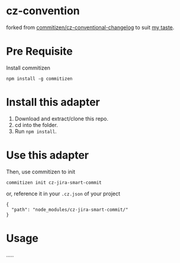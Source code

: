 # cz-convention 
forked from [commitizen/cz-conventional-changelog](https://github.com/commitizen/cz-conventional-changelog) to suit [my taste](https://github.com/ShafiqIslam/dotfiles/blob/master/.gitmessage).

# Pre Requisite
Install commitizen
```
npm install -g commitizen
```

# Install this adapter

1. Download and extract/clone this repo.
2. cd into the folder.
3. Run `npm install`.

# Use this adapter

Then, use commitizen to init
```
commitizen init cz-jira-smart-commit
```
or, reference it in your `.cz.json` of your project
```
{
  "path": "node_modules/cz-jira-smart-commit/"
}
```

# Usage

.....

